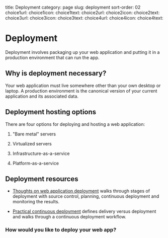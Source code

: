 title: Deployment
category: page
slug: deployment
sort-order: 02
choice1url: 
choice1icon: 
choice1text: 
choice2url: 
choice2icon: 
choice2text: 
choice3url: 
choice3icon: 
choice3text: 
choice4url:
choice4icon:
choice4text:


# Deployment
Deployment involves packaging up your web application and putting it in a 
production environment that can run the app.


## Why is deployment necessary?
Your web application must live somewhere other than your own desktop or 
laptop. A production environment is the canonical version of your current 
application and its associated data.


## Deployment hosting options
There are four options for deploying and hosting a web application:

1. "Bare metal" servers

2. Virtualized servers

3. Infrastructure-as-a-service

4. Platform-as-a-service


## Deployment resources
* [Thoughts on web application deployment](http://omniti.com/seeds/thoughts-on-web-application-deployment)
  walks through stages of deployment with source control, planning, 
  continuous deployment and monitoring the results.

* [Practical continuous deployment](http://blogs.atlassian.com/2014/04/practical-continuous-deployment/)
  defines delivery versus deployment and walks through a continuous deployment
  workflow.

### How would you like to deploy your web app?
